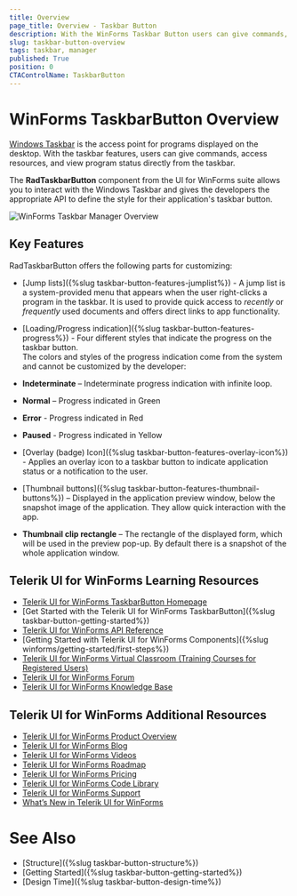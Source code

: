 ```yaml
---
title: Overview
page_title: Overview - Taskbar Button
description: With the WinForms Taskbar Button users can give commands, access resources, and view program status directly from the taskbar.  
slug: taskbar-button-overview
tags: taskbar, manager
published: True
position: 0 
CTAControlName: TaskbarButton
---
```


# WinForms TaskbarButton Overview

[Windows Taskbar](https://learn.microsoft.com/en-us/windows/win32/uxguide/winenv-taskbar) is the access point for programs displayed on the desktop. With the taskbar features, users can give commands, access resources, and view program status directly from the taskbar. 

The **RadTaskbarButton** component from the UI for WinForms suite allows you to interact with the Windows Taskbar and gives the developers the appropriate API to define the style for their application's taskbar button.

![WinForms Taskbar Manager Overview](images/taskbar-button-overview001.png) 

## Key Features

RadTaskbarButton offers the following parts for customizing:

* [Jump lists]({%slug taskbar-button-features-jumplist%}) - A jump list is a system-provided menu that appears when the user right-clicks a program in the taskbar. It is used to provide quick access to *recently* or *frequently* used documents and offers direct links to app functionality.

* [Loading/Progress indication]({%slug taskbar-button-features-progress%}) - Four different styles that indicate the progress on the taskbar button.  
The colors and styles of the progress indication come from the system and cannot be customized by the developer: 

* **Indeterminate** – Indeterminate progress indication with infinite loop. 

* **Normal** – Progress indicated in Green 
 
* **Error** - Progress indicated in Red 
 
* **Paused** - Progress indicated in Yellow 
 
* [Overlay (badge) Icon]({%slug taskbar-button-features-overlay-icon%}) - Applies an overlay icon to a taskbar button to indicate application status or a notification to the user. 

* [Thumbnail buttons]({%slug taskbar-button-features-thumbnail-buttons%}) – Displayed in the application preview window, below the snapshot image of the application. They allow quick interaction with the app.  

* **Thumbnail clip rectangle** – The rectangle of the displayed form, which will be used in the preview pop-up. By default there is a snapshot of the whole application window.  


## Telerik UI for WinForms Learning Resources
* [Telerik UI for WinForms TaskbarButton Homepage](https://www.telerik.com/products/winforms/taskbarbutton.aspx)
* [Get Started with the Telerik UI for WinForms TaskbarButton]({%slug taskbar-button-getting-started%})
* [Telerik UI for WinForms API Reference](https://docs.telerik.com/devtools/winforms/api/)
* [Getting Started with Telerik UI for WinForms Components]({%slug winforms/getting-started/first-steps%})
* [Telerik UI for WinForms Virtual Classroom (Training Courses for Registered Users)](https://learn.telerik.com/learn/course/external/view/elearning/17/TelerikUIforWinForms) 
* [Telerik UI for WinForms Forum](https://www.telerik.com/forums/winforms)
* [Telerik UI for WinForms Knowledge Base](https://docs.telerik.com/devtools/winforms/knowledge-base)


## Telerik UI for WinForms Additional Resources
* [Telerik UI for WinForms Product Overview](https://www.telerik.com/products/winforms.aspx)
* [Telerik UI for WinForms Blog](https://www.telerik.com/blogs/desktop-winforms)
* [Telerik UI for WinForms Videos](https://www.telerik.com/videos/product/winforms)
* [Telerik UI for WinForms Roadmap](https://www.telerik.com/support/whats-new/winforms/roadmap)
* [Telerik UI for WinForms Pricing](https://www.telerik.com/purchase/individual/winforms.aspx)
* [Telerik UI for WinForms Code Library](https://www.telerik.com/support/code-library/winforms)
* [Telerik UI for WinForms Support](https://www.telerik.com/support/winforms)
* [What’s New in Telerik UI for WinForms](https://www.telerik.com/support/whats-new/winforms)

# See Also

* [Structure]({%slug taskbar-button-structure%}) 
* [Getting Started]({%slug taskbar-button-getting-started%})
* [Design Time]({%slug taskbar-button-design-time%}) 
 
        
